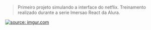 > Primeiro projeto simulando a interface do netflix.
> Treinamento realizado durante a serie Imersao React da Alura.

<a href="https://imgur.com/CvT4MgT"><img src="https://i.imgur.com/CvT4MgT.jpg" title="source: imgur.com" /></a>
